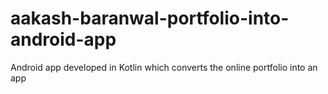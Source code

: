 # aakash-baranwal-portfolio-into-android-app

Android app developed in Kotlin which converts the online portfolio into an app
